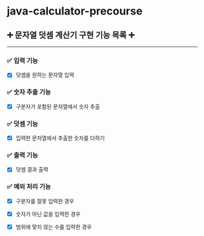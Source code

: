 # java-calculator-precourse

## ➕ 문자열 덧셈 계산기 구현 기능 목록 ➕

***

### ✅ 입력 기능

- [x] 덧셈을 원하는 문자열 입력

### ✅ 숫자 추출 기능

- [x] 구분자가 포함된 문자열에서 숫자 추출

### ✅ 덧셈 기능

- [x] 입력한 문자열에서 추출한 숫자를 더하기

### ✅ 출력 기능

- [x] 덧셈 결과 출력

### ✅ 예외 처리 기능

- [x] 구분자를 잘못 입력한 경우
- [x] 숫자가 아닌 값을 입력한 경우
- [x] 범위에 맞지 않는 수를 입력한 경우

